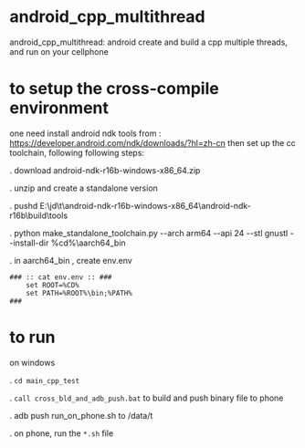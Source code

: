 # android_cpp_multithread
android_cpp_multithread: android create and build a cpp multiple threads, and run on your cellphone

# to setup the cross-compile environment 

one need install android ndk tools from : https://developer.android.com/ndk/downloads/?hl=zh-cn
then set up the cc toolchain, following following steps:

. download android-ndk-r16b-windows-x86_64.zip

. unzip and create a standalone version

. pushd E:\jd\t\android-ndk-r16b-windows-x86_64\android-ndk-r16b\build\tools

. python make_standalone_toolchain.py  --arch arm64 --api 24 --stl gnustl --install-dir %cd%\aarch64_bin

. in aarch64_bin , create env.env

```
### :: cat env.env :: ###
	set ROOT=%CD%
	set PATH=%ROOT%\bin;%PATH%
###
```


# to run 

on windows

. `cd main_cpp_test`

. `call cross_bld_and_adb_push.bat` to build and push binary file to phone

. adb push run_on_phone.sh to /data/t

. on phone, run the `*.sh` file





